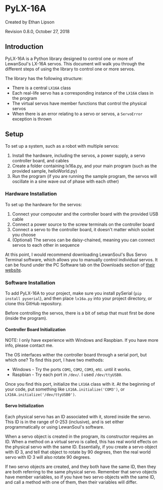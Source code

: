 # PyLX-16A
Created by Ethan Lipson

Revision 0.8.0, October 27, 2018

## Introduction
PyLX-16A is a Python library designed to control one or more of LewanSoul's LX-16A servos. This document will walk you through the different steps of using the library to control one or more servos.

The library has the following structure:
* There is a central `LX16A` class
* Each real-life servo has a corresponding instance of the `LX16A` class in the program
* The virtual servos have member functions that control the physical servos
* When there is an error relating to a servo or servos, a `ServoError` exception is thrown

## Setup

To set up a system, such as a robot with multiple servos:
1. Install the hardware, including the servos, a power supply, a servo controller board, and cables
2. Create a folder containing lx16a.py, and your main program (such as the provided sample, helloWorld.py)
3. Run the program (if you are running the sample program, the servos will oscillate in a sine wave out of phase with each other)

### Hardware Installation

To set up the hardware for the servos:
1. Connect your compouter and the controller board with the provided USB cable
2. Connect a power source to the screw terminals on the controller board
3. Connect a servo to the controller board, it doesn't matter which socket you choose
4. (Optional) The servos can be daisy-chained, meaning you can connect servos to each other in sequence

At this point, I would recommend downloading LewanSoul's Bus Servo Terminal software, which allows you to manually control individual servos. It can be found under the PC Software tab on the Downloads section of [their website](https://lewansoul.com/).

### Software Installation

To add PyLX-16A to your project, make sure you install pySerial (`pip install pyserial`), and then place `lx16a.py` into your project directory, or clone this GitHub repository.

Before controlling the servos, there is a bit of setup that must first be done (inside the program).

#### Controller Board Initialization

NOTE: I only have experience with Windows and Raspbian. If you have more info, please contact me.

The OS interfaces wither the controller board through a serial port, but which one? To find this port, I have two methods:
* Windows - Try the ports `COM1`, `COM2`, `COM3`, etc. until it works.
* Raspbian - Try each port in `/dev/`. I used `/dev/ttyUSB0`.

Once you find this port, initialize the `LX16A` class with it. At the beginning of your code, put something like `LX16A.initialize('COM3')`, or `LX16A.initialize('/dev/ttyUSB0')`.

#### Servo Initialization

Each physical servo has an ID associated with it, stored inside the servo. This ID is in the range of 0-253 (inclusive), and is set either programmatically or using LewanSoul's software.

When a servo object is created in the program, its constructor requires an ID. When a method on a virtual servo is called, this has real world effects on the physical servo with the same ID. Essentially, if you create a servo object with ID 3, and tell that object to rotate by 90 degrees, then the real world servo with ID 3 will also rotate 90 degrees.

If two servo objects are created, and they both have the same ID, then they are both referring to the same physical servo. Remember that servo objects have member variables, so if you have two servo objects with the same ID, and call a method with one of them, then their variables will differ.
